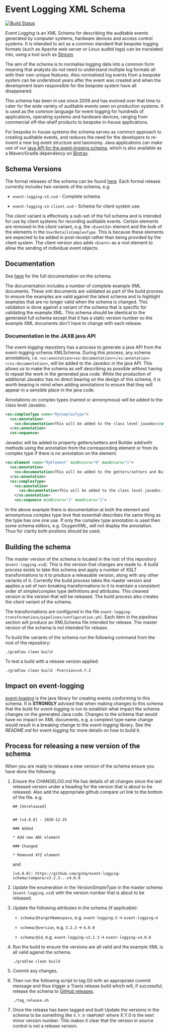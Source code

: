 # Event Logging XML Schema

[![Build Status](https://travis-ci.org/gchq/event-logging-schema.svg?branch=master)](https://travis-ci.org/gchq/event-logging-schema)

_Event Logging_ is an XML Schema for describing the auditable events generated by computer systems, hardware devices and access control systems. 
It is intended to act as a common standard that bespoke logging formats (such as Apache web server or Linux auditd logs) can be translated into, using a tool such as [Stroom](https://github.com/gchq/stroom).

The aim of the schema is to normalise logging data into a common form meaning that analysts do not need to understand multiple log formats all with their own unique features. 
Also normalised log events from a bespoke system can be understood years after the event was created and when the development team responsible for the bespoke system have all disappeared.

This schema has been in use since 2009 and has evolved over that time to cater for the wide variety of auditable events seen on production systems. 
It is used as the common language for event logging for hundreds of applications, operating systems and hardware devices, ranging from commercial off-the-shelf products to bespoke in-house applications. 

For bespoke in-house systems the schema serves as common approach to creating auditable events, and reduces the need for the developers to re-invent a new log event structure and taxonomy. 
Java applications can make use of our [java API for the event-logging schema](https://github.com/gchq/event-logging), which is also available as a Maven/Gradle dependency on [Bintray](https://bintray.com/stroom/event-logging/event-logging).

## Schema Versions

The formal releases of the schema can be found [here](https://github.com/gchq/event-logging-schema/releases). 
Each formal release currently includes two variants of the schema, e.g. 

* `event-logging-v3.xsd` - Complete schema.

* `event-logging-v3-client.xsd` - Schema for client system use.

The _client_ variant is effectively a sub-set of the full schema and is intended for use by client systems for recording auditable events. 
Certain elements are removed in the _client_ variant, e.g. the `<EventId>` element and the bulk of the elements in the `UserDetailsComplexType`. 
This is because these elements are expected to be added in post-receipt rather than being provided by the client system. 
The client version also adds `<Event>` as a root element to allow the sending of individual event objects.

## Documentation

See [here](https://gchq.github.io/event-logging-schema/) for the full documentation on the schema.

The documentation includes a number of complete example XML documents.
These xml documents are validated as part of the build process to ensure the examples are valid against the latest schema and to highlight examples that are no longer valid when the schema is changed.
This validation is done against a variant of the schema that is specific for validating the example XML.
This schema should be identical to the generated full schema except that it has a static version number so the example XML documents don't have to change with each release.

### Documentation in the JAXB java API

The _event-logging_ repository has a process to generate a java API from the event-logging-schema XMLSchema.
During this process, any schema annotations, i.e. `<xs:annotation><xs:documentation></xs:annotation></xs:documentation>`, will be added to the Javadoc in the java API.
This allows us to make the schema as self describing as possible without having to repeat the work in the generated java code.
While the production of additional Javadoc has no direct bearing on the design of this schema, it is worth bearing in mind when adding annotations to ensure that they will appear in a sensible place in the java code.

Annotations on complex types (named or annonymous) will be added to the class level Javadoc.

```xml
<xs:complexType name="MyComplexType">
  <xs:annotation>
    <xs:documentation>This will be added to the class level javadoc</xs:documentation>
  </xs:annotation>
  <xs:sequence>
```

Javadoc will be added to property getters/setters and Builder add/with methods using the annotation from the corresponding element or from its complex type if there is no annotation on the element.

```xml
<xs:element name="MyElement" minOccurs="0" maxOccurs="1">
  <xs:annotation>
    <xs:documentation>This will be added to the getters/setters and Builder methods</xs:documentation>
  </xs:annotation>
  <xs:complexType>
    <xs:annotation>
      <xs:documentation>This will be added to the class level javadoc. This will also be added to the getters/setters and Builder methods if the above annotation doesn't exist.</xs:documentation>
    </xs:annotation>
    <xs:sequence minOccurs="1" maxOccurs="1">
```

In the above example there is documentation at both the element and annonymous complex type leve that essentiall describes the same thing as the type has one one use. If only the complex type annotation is used then some schema editors, e.g. OxygenXML, will not display the annotation. Thus for clarity both positons should be used.

## Building the schema

The master version of the schema is located in the root of this repository (`event-logging.xsd`). 
This is the version that changes are made to. 
A build process exists to take this schema and apply a number of XSLT transformations to it to produce a releasable version, along with any other variants of it. 
Currently the build process takes the master version and applies a set of non-breaking transformations to it to maintain a consistent order of simple/complex type definitions and attributes. 
This cleaned version is the version that will be released. 
The build process also creates the _client_ variant of the schema.

The transformations are configured in the file `event-logging-transformations/pipelines/configuration.yml`. 
Each item in the _pipelines_ section will produce an XMLSchema file intended for release. 
The master version of the schema is not intended for release.

To build the variants of the schema run the following command from the root of the repository:

`./gradlew clean build`

To test a build with a release version applied:

`./gradlew clean build -Pversion=vX.Y.Z`

## Impact on event-logging

[event-logging](https://github.com/gchq/event-logging) is the java library for creating events conforming to this schema.
It is **STRONGLY** advised that when making changes to this schema that the build for _event-logging_ is run to establish what impact the schema changes on the generated Java code.
Changes to the schema that would have no impact on XML documents, e.g. a complext type name change would result in a breaking change to the _event-logging_ library.
See the _README.md_ for _event-logging_ for more details on how to build it.

## Process for releasing a new version of the schema

When you are ready to release a new version of the schema ensure you have done the following: 

1. Ensure the CHANGELOG.md file has details of all changes since the last released version under a heading for the version that is about to be released. 
    Also add the appropriate github compare url link to the bottom of the file. e.g. 

    ```
    ## [Unreleased]


    ## [v4.0.0] - 2020-12-25

    ### Added

    * Add new ABC element

    ### Changed

    * Removed XYZ element

    ```

    and

    ```
    [v4.0.0]: https://github.com/gchq/event-logging-schema/compare/v3.2.3...v4.0.0
    ```

1. Update the enumeration in the _VersionSimpleType_ in the master schema (`event-logging.xsd`) with the version number that is about to be released.

1. Update the following attributes in the schema (if applicable):

    * `schema/@targetNamespace`, e.g. `event-logging:3` -> `event-logging:4`

    * `schema/@version`, e.g. `3.2.3` -> `4.0.0`

    * `schema/@id`, e.g. `event-logging-v3.2.3` -> `event-logging-v4.0.0`

1. Run the build to ensure the versions are all valid and the example XML is all valid against the schema.

    `./gradlew clean build`

1. Commit any changes.

1. Then run the following script to tag Git with an appropriate commit message and thus trigger a Travis release build which will, if successful, release the schema to [GitHub releases](https://github.com/gchq/event-logging-schema/releases).

    `./tag_release.sh`

1. Once the release has been tagged and built Update the versions in the schema to be something like `X.Y.0-SNAPSHOT` where X.Y.0 is the next minor version number. 
    This makes it clear that the version in source control is not a release version.
